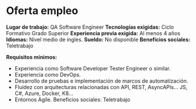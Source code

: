 # Oferta empleo

**Lugar de trabajo:** QA Software Engineer
**Tecnologías exigidas:** Ciclo Formativo Grado Superior
**Experiencia previa exigida:** Al menos 4 años	 
**Idiomas:** Nivel medio de ingles.
**Sueldo:** No disponible
**Beneficios sociales:** Teletrabajo

**Requisitos mínimos:**
- Experiencia como Software Developer Tester Engineer o similar.
- Experiencia como DevOps.
- Desarrollo de pruebas e implementación de marcos de automatización.
- Fluidez con arquitecturas relacionadas con API, REST, AsyncAPIs...
JS, C#, Azure, Docker, K8...
- Entornos Agile.
Beneficios sociales: Teletrabajo
